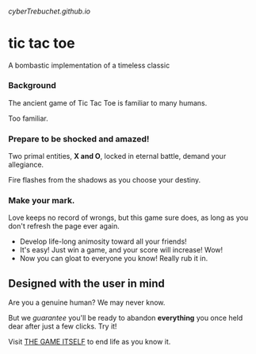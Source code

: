 ###### cyberTrebuchet.github.io
# tic tac toe
A bombastic implementation of a timeless classic 

### Background

The ancient game of Tic Tac Toe is familiar to many humans.

Too familiar.

### Prepare to be shocked and amazed!

Two primal entities, **X and O**, locked in eternal battle, demand your allegiance.

Fire flashes from the shadows as you choose your destiny.

### Make your mark.

Love keeps no record of wrongs, but this game sure does, as long as you don't refresh the page ever again.

* Develop life-long animosity toward all your friends!
* It's easy! Just win a game, and your score will increase! Wow!
* Now you can gloat to everyone you know! Really rub it in.

## Designed with the user in mind

Are you a genuine human? We may never know.

But we *guarantee* you'll be ready to abandon **everything** you once held dear after just a few clicks. Try it!

Visit [THE GAME ITSELF](http://cyberTrebuchet.github.io "don't do it") to end life as you know it.
